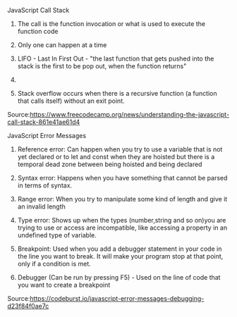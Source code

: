 JavaScript Call Stack

1. The call is the function invocation or what is used to execute the function code

2. Only one can happen at a time

3. LIFO - Last In First Out - "the last function that gets pushed into the stack is the first to be pop out, when the function returns"

4. 

5. Stack overflow occurs when there is a recursive function (a function that calls itself) without an exit point.

Source:https://www.freecodecamp.org/news/understanding-the-javascript-call-stack-861e41ae61d4


JavaScript Error Messages

1. Reference error: Can happen when you try to use a variable that is not yet declared or to let and const when they are hoisted but there is a temporal dead zone between being hoisted and being declared

2. Syntax error: Happens when you have something that cannot be parsed in terms of syntax.

3. Range error: When you try to manipulate some kind of length and give it an invalid length

4. Type error: Shows up when the types (number,string and so on)you are trying to use or access are incompatible, like accessing a property in an undefined type of variable.

5. Breakpoint: Used when you add a debugger statement in your code in the line you want to break. It will make your program stop at that point, only if a condition is met.

6. Debugger (Can be run by pressing F5) - Used on the line of code that you want to create a breakpoint

Source:https://codeburst.io/javascript-error-messages-debugging-d23f84f0ae7c
